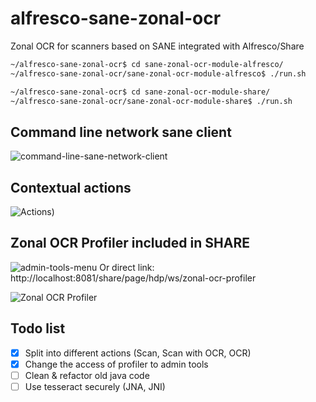 # alfresco-sane-zonal-ocr
Zonal OCR for scanners based on SANE integrated with Alfresco/Share

<!---
[![	temporary status (simple build status)](https://img.shields.io/teamcity/http/teamcity.jetbrains.com/s/bt345.svg)]()
-->


```bash
~/alfresco-sane-zonal-ocr$ cd sane-zonal-ocr-module-alfresco/
~/alfresco-sane-zonal-ocr/sane-zonal-ocr-module-alfresco$ ./run.sh 
```

```bash
~/alfresco-sane-zonal-ocr$ cd sane-zonal-ocr-module-share/
~/alfresco-sane-zonal-ocr/sane-zonal-ocr-module-share$ ./run.sh 
```

## Command line network sane client
![command-line-sane-network-client](https://cloud.githubusercontent.com/assets/24793099/24587575/8388369a-17b9-11e7-945d-9353baffd69f.png)



<!---
![	Actions)](https://cloud.githubusercontent.com/assets/24793099/24570188/81f36462-166a-11e7-94c1-da91a78c8f1b.png)
-->
## Contextual actions
![Actions)](https://cloud.githubusercontent.com/assets/24793099/24570198/8c95e20a-166a-11e7-8d2f-569926fdddd9.png)


## Zonal OCR Profiler included in SHARE
![admin-tools-menu](https://cloud.githubusercontent.com/assets/24793099/24587092/2bec52e4-17b0-11e7-82b3-4c49724f70bd.png)
Or direct link:
http://localhost:8081/share/page/hdp/ws/zonal-ocr-profiler




![Zonal OCR Profiler](https://cloud.githubusercontent.com/assets/24793099/24427095/0e5b2d8a-140a-11e7-9b34-6a1fc5dd5df9.png)


## Todo list
- [x] Split into different actions (Scan, Scan with OCR, OCR)
- [x] Change the access of profiler to admin tools
- [ ] Clean & refactor old java code
- [ ] Use tesseract securely (JNA, JNI)
